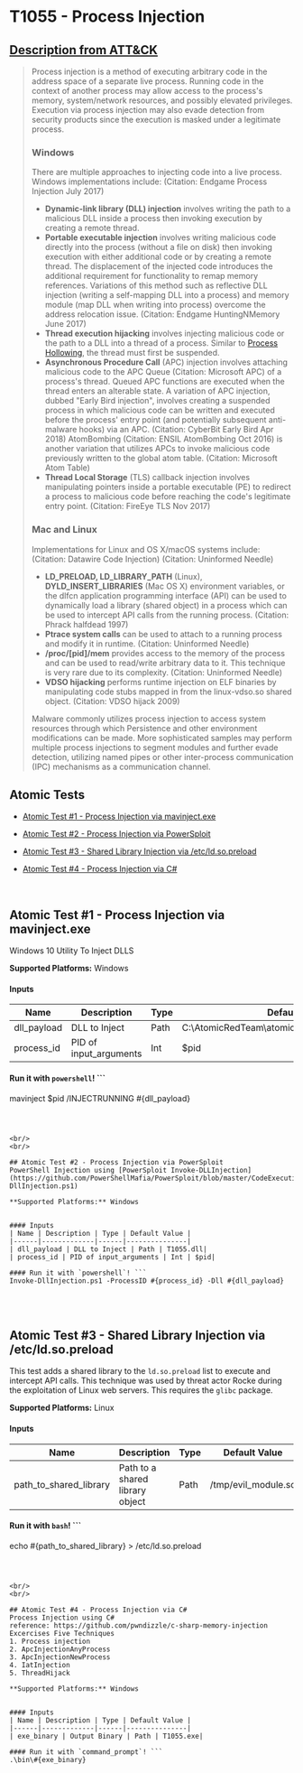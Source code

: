 # T1055 - Process Injection
## [Description from ATT&CK](https://attack.mitre.org/wiki/Technique/T1055)
<blockquote>Process injection is a method of executing arbitrary code in the address space of a separate live process. Running code in the context of another process may allow access to the process's memory, system/network resources, and possibly elevated privileges. Execution via process injection may also evade detection from security products since the execution is masked under a legitimate process.

### Windows

There are multiple approaches to injecting code into a live process. Windows implementations include: (Citation: Endgame Process Injection July 2017)

* **Dynamic-link library (DLL) injection** involves writing the path to a malicious DLL inside a process then invoking execution by creating a remote thread.
* **Portable executable injection** involves writing malicious code directly into the process (without a file on disk) then invoking execution with either additional code or by creating a remote thread. The displacement of the injected code introduces the additional requirement for functionality to remap memory references. Variations of this method such as reflective DLL injection (writing a self-mapping DLL into a process) and memory module (map DLL when writing into process) overcome the address relocation issue. (Citation: Endgame HuntingNMemory June 2017)
* **Thread execution hijacking** involves injecting malicious code or the path to a DLL into a thread of a process. Similar to [Process Hollowing](https://attack.mitre.org/techniques/T1093), the thread must first be suspended.
* **Asynchronous Procedure Call** (APC) injection involves attaching malicious code to the APC Queue (Citation: Microsoft APC) of a process's thread. Queued APC functions are executed when the thread enters an alterable state. A variation of APC injection, dubbed "Early Bird injection", involves creating a suspended process in which malicious code can be written and executed before the process' entry point (and potentially subsequent anti-malware hooks) via an APC. (Citation: CyberBit Early Bird Apr 2018)  AtomBombing  (Citation: ENSIL AtomBombing Oct 2016) is another variation that utilizes APCs to invoke malicious code previously written to the global atom table. (Citation: Microsoft Atom Table)
* **Thread Local Storage** (TLS) callback injection involves manipulating pointers inside a portable executable (PE) to redirect a process to malicious code before reaching the code's legitimate entry point. (Citation: FireEye TLS Nov 2017)

### Mac and Linux

Implementations for Linux and OS X/macOS systems include: (Citation: Datawire Code Injection) (Citation: Uninformed Needle)

* **LD_PRELOAD, LD_LIBRARY_PATH** (Linux), **DYLD_INSERT_LIBRARIES** (Mac OS X) environment variables, or the dlfcn application programming interface (API) can be used to dynamically load a library (shared object) in a process which can be used to intercept API calls from the running process. (Citation: Phrack halfdead 1997)
* **Ptrace system calls** can be used to attach to a running process and modify it in runtime. (Citation: Uninformed Needle)
* **/proc/[pid]/mem** provides access to the memory of the process and can be used to read/write arbitrary data to it. This technique is very rare due to its complexity. (Citation: Uninformed Needle)
* **VDSO hijacking** performs runtime injection on ELF binaries by manipulating code stubs mapped in from the linux-vdso.so shared object. (Citation: VDSO hijack 2009)

Malware commonly utilizes process injection to access system resources through which Persistence and other environment modifications can be made. More sophisticated samples may perform multiple process injections to segment modules and further evade detection, utilizing named pipes or other inter-process communication (IPC) mechanisms as a communication channel.</blockquote>

## Atomic Tests

- [Atomic Test #1 - Process Injection via mavinject.exe](#atomic-test-1---process-injection-via-mavinjectexe)

- [Atomic Test #2 - Process Injection via PowerSploit](#atomic-test-2---process-injection-via-powersploit)

- [Atomic Test #3 - Shared Library Injection via /etc/ld.so.preload](#atomic-test-3---shared-library-injection-via-etcldsopreload)

- [Atomic Test #4 - Process Injection via C#](#atomic-test-4---process-injection-via-c)


<br/>

## Atomic Test #1 - Process Injection via mavinject.exe
Windows 10 Utility To Inject DLLS

**Supported Platforms:** Windows


#### Inputs
| Name | Description | Type | Default Value | 
|------|-------------|------|---------------|
| dll_payload | DLL to Inject | Path | C:\AtomicRedTeam\atomics\T1055\src\x64\T1055.dll|
| process_id | PID of input_arguments | Int | $pid|

#### Run it with `powershell`! ```
mavinject $pid /INJECTRUNNING #{dll_payload}
```



<br/>
<br/>

## Atomic Test #2 - Process Injection via PowerSploit
PowerShell Injection using [PowerSploit Invoke-DLLInjection](https://github.com/PowerShellMafia/PowerSploit/blob/master/CodeExecution/Invoke-DllInjection.ps1)

**Supported Platforms:** Windows


#### Inputs
| Name | Description | Type | Default Value | 
|------|-------------|------|---------------|
| dll_payload | DLL to Inject | Path | T1055.dll|
| process_id | PID of input_arguments | Int | $pid|

#### Run it with `powershell`! ```
Invoke-DllInjection.ps1 -ProcessID #{process_id} -Dll #{dll_payload}
```



<br/>
<br/>

## Atomic Test #3 - Shared Library Injection via /etc/ld.so.preload
This test adds a shared library to the `ld.so.preload` list to execute and intercept API calls. This technique was used by threat actor Rocke during the exploitation of Linux web servers. This requires the `glibc` package.

**Supported Platforms:** Linux


#### Inputs
| Name | Description | Type | Default Value | 
|------|-------------|------|---------------|
| path_to_shared_library | Path to a shared library object | Path | /tmp/evil_module.so|

#### Run it with `bash`! ```
echo #{path_to_shared_library} > /etc/ld.so.preload
```



<br/>
<br/>

## Atomic Test #4 - Process Injection via C#
Process Injection using C#
reference: https://github.com/pwndizzle/c-sharp-memory-injection
Excercises Five Techniques
1. Process injection
2. ApcInjectionAnyProcess
3. ApcInjectionNewProcess
4. IatInjection
5. ThreadHijack

**Supported Platforms:** Windows


#### Inputs
| Name | Description | Type | Default Value | 
|------|-------------|------|---------------|
| exe_binary | Output Binary | Path | T1055.exe|

#### Run it with `command_prompt`! ```
.\bin\#{exe_binary}
```



<br/>
